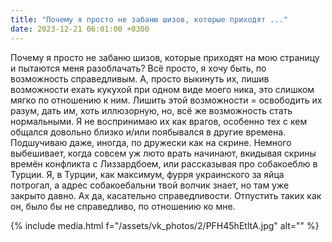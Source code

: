 ```yaml
---
title: "Почему я просто не забаню шизов, которые приходят ..."
date: 2023-12-21 06:01:00 +0300
---
```


Почему я просто не забаню шизов, которые приходят на мою страницу и пытаются меня разоблачать?
Всё просто, я хочу быть, по возможность справедливым. А, просто выкинуть их, лишив возможности ехать кукухой при одном виде моего ника, это слишком мягко по отношению к ним.
Лишить этой возможности = освободить их разум, дать им, хоть иллюзорную, но, всё же возможность стать нормальными.
Я не воспринимаю их как врагов, особенно тех с кем общался довольно близко и/или поябывался в другие времена. Подшучиваю даже, иногда, по дружески как на скрине.
Немного выбешивает, когда совсем уж люто врать начинают, вкидывая скрины времён конфликта с Лиззардбоем, или рассказывая про собакоеблю в Турции. Я, в Турции, как максимум, фурря украинского за яйца потрогал, а адрес собакоебальни твой волчик знает, но там уже закрыто давно.
Ах да, касательно справедливости. Отпустить таких как он, было бы не справедливо, по отношению ко мне.

{% include media.html f="/assets/vk_photos/2/PFH45hEtltA.jpg" alt="" %}
